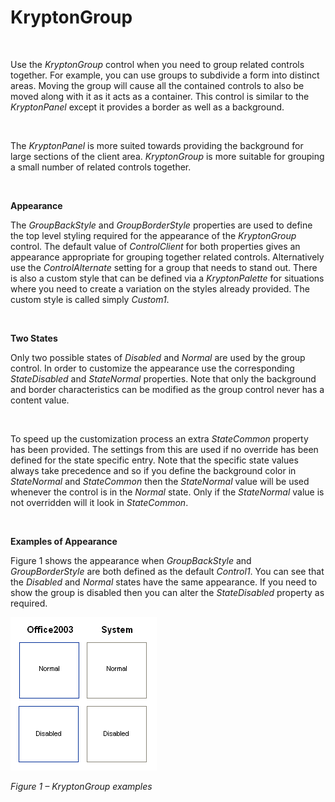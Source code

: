# KryptonGroup

 

Use the *KryptonGroup* control when you need to group related controls together.
For example, you can use groups to subdivide a form into distinct areas. Moving
the group will cause all the contained controls to also be moved along with it
as it acts as a container. This control is similar to the *KryptonPanel* except
it provides a border as well as a background.

 

The *KryptonPanel* is more suited towards providing the background for large
sections of the client area. *KryptonGroup* is more suitable for grouping a
small number of related controls together.

 

**Appearance** 

The *GroupBackStyle* and *GroupBorderStyle* properties are used to define the
top level styling required for the appearance of the *KryptonGroup* control. The
default value of *ControlClient* for both properties gives an appearance
appropriate for grouping together related controls. Alternatively use
the *ControlAlternate* setting for a group that needs to stand out. There is
also a custom style that can be defined via a *KryptonPalette* for situations
where you need to create a variation on the styles already provided. The custom
style is called simply *Custom1*.

 

**Two States** 

Only two possible states of *Disabled* and *Normal* are used by the group
control. In order to customize the appearance use the corresponding
*StateDisabled* and *StateNormal* properties. Note that only the background and
border characteristics can be modified as the group control never has a content
value.

 

To speed up the customization process an extra *StateCommon* property has been
provided. The settings from this are used if no override has been defined for
the state specific entry. Note that the specific state values always take
precedence and so if you define the background color in *StateNormal* and
*StateCommon* then the *StateNormal* value will be used whenever the control is
in the *Normal* state. Only if the *StateNormal* value is not overridden will it
look in *StateCommon*.

 

**Examples of Appearance** 

Figure 1 shows the appearance when *GroupBackStyle* and *GroupBorderStyle* are
both defined as the default *Control1*. You can see that the *Disabled* and
*Normal* states have the same appearance. If you need to show the group is
disabled then you can alter the *StateDisabled* property as required.

![*Figure 1 – KryptonGroup examples*](Images/KryptonGroup1.png)

*Figure 1 – KryptonGroup examples*
